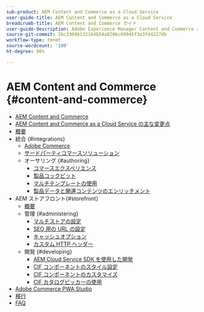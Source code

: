 ```yaml
---
sub-product: AEM Content and Commerce as a Cloud Service
user-guide-title: AEM Content and Commerce as a Cloud Service
breadcrumb-title: AEM Content and Commerce ガイド
user-guide-description: Adobe Experience Manager Content and Commerce as a Cloud Service の使用方法と管理方法について説明します。
source-git-commit: 2bc33096132164b54a8206c69945f3a3fd4227db
workflow-type: tm+mt
source-wordcount: '109'
ht-degree: 96%

---
```



# AEM Content and Commerce {#content-and-commerce}

+ [AEM Content and Commerce](/help/commerce-cloud/home.md)
+ [AEM Content and Commerce as a Cloud Service の主な変更点](changes.md)
+ [概要](introduction.md)
+ 統合 {#integrations}
   + [Adobe Commerce](integrating/magento.md)
   + [サードパーティコマースソリューション](integrating/third-party.md)
   + オーサリング {#authoring}
      + [コマースエクスペリエンス](authoring/authoring-commerce-experiences.md)
      + [製品コックピット](authoring/product-cockpit.md)
      + [マルチテンプレートの使用](authoring/multi-template-usage.md)
      + [製品データと関連コンテンツのエンリッチメント](authoring/enrich-product-associated-content.md)
+ AEM ストアフロント{#storefront}
   + [概要](getting-started.md)
   + 管理 {#administering}
      + [マルチストアの設定](configuring/multi-store-setup.md)
      + [SEO 用の URL の設定](configuring/advanced-url-configuration.md)
      + [キャッシュオプション](configuring/caching.md)
      + [カスタム HTTP ヘッダー](/help/commerce-cloud/configuring/custom-http-headers.md)
   + 開発 {#developing}
      + [AEM Cloud Service SDK を使用した開発](develop.md)
      + [CIF コンポーネントのスタイル設定](customizing/style-cif-component.md)
      + [CIF コンポーネントのカスタマイズ](customizing/customize-cif-components.md)
      + [CIF カタログピッカーの使用](customizing/use-cif-pickers.md)
+ [Adobe Commerce PWA Studio](/help/commerce-cloud/pwa-studio/getting-started.md)
+ [移行](migration.md)
+ [FAQ](faq.md)

